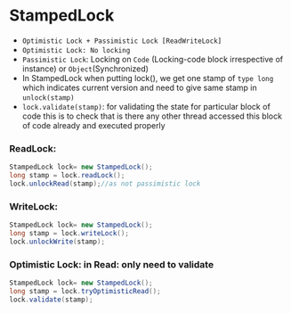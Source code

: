 # StampedLock
- `Optimistic Lock + Passimistic Lock [ReadWriteLock]`
- `Optimistic Lock: No locking` 
- `Passimistic Lock`: Locking on `Code` (Locking-code block irrespective of instance) or `Object`(Synchronized)
- In StampedLock when putting lock(), we get one stamp of `type long` which indicates current version and need to give same stamp in `unlock(stamp)`
- `lock.validate(stamp)`: for validating the state for particular block of code this is to check that is there any other thread accessed this block of code already and executed properly
### ReadLock:
```java
StampedLock lock= new StampedLock();
long stamp = lock.readLock();
lock.unlockRead(stamp);//as not passimistic lock 
```
### WriteLock:
```java
StampedLock lock= new StampedLock();
long stamp = lock.writeLock();
lock.unlockWrite(stamp);
```
### Optimistic Lock: in Read: only need to validate
```java
StampedLock lock= new StampedLock();
long stamp = lock.tryOptimisticRead();
lock.validate(stamp);
```

